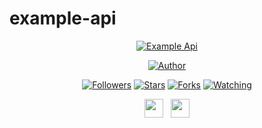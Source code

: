 # example-api
<p align="center">
<a href="#"><img title="Example Api" src="https://img.shields.io/badge/Example Api Amirul Dev-blue?colorA=%23ff0000&colorB=%23017e40&style=for-the-badge"></a>
</p>
<p align="center">
<a href="https://github.com/amiruldev20"><img title="Author" src="https://img.shields.io/badge/Author-AmirulDev-orange.svg?style=for-the-badge&logo=github"></a>
</p>
<p align="center">
<a href="https://github.com/amiruldev20/followers"><img title="Followers" src="https://img.shields.io/github/followers/amiruldev20?color=red&style=flat-square"></a>
<a href="https://github.com/amiruldev20/exampleapi/stargazers/"><img title="Stars" src="https://img.shields.io/github/stars/amiruldev20/exampleapi?color=yellow&style=flat-square"></a>
<a href="https://github.com/amiruldev20/exampleapi/network/members"><img title="Forks" src="https://img.shields.io/github/forks/amiruldev20/exampleapi?color=green&style=flat-square"></a>
<a href="https://github.com/amiruldev20/exampleapi/watchers"><img title="Watching" src="https://img.shields.io/github/watchers/amiruldev20/exampleapi?label=Watchers&color=blue&style=flat-square"></a>
</p>
<p align='center'>
   <a href="https://wa.me/6285157489446"><img height="30" src="https://c.top4top.io/p_1837yybbf0.jpeg"></a>&nbsp;&nbsp;
   <a href="https://instagram.com/amirul.dev"><img height="30" src="https://raw.githubusercontent.com/TobyG74/TobyG74/main/instagram.jpg"></a>
</P>
